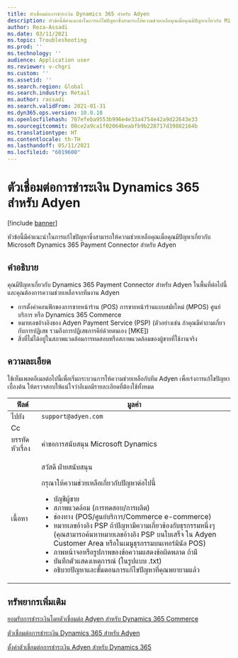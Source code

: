 ```yaml
---
title: ตัวเชื่อมต่อการชำระเงิน Dynamics 365 สำหรับ Adyen
description: หัวข้อนี้มีคำแนะนำในการแก้ไขปัญหาซึ่งสามารถให้ความช่วยเหลือคุณเมื่อคุณมีปัญหาเกี่ยวกับ Microsoft Dynamics 365 Payment Connector สําหรับ Adyen
author: Reza-Assadi
ms.date: 03/11/2021
ms.topic: Troubleshooting
ms.prod: ''
ms.technology: ''
audience: Application user
ms.reviewer: v-chgri
ms.custom: ''
ms.assetid: ''
ms.search.region: Global
ms.search.industry: Retail
ms.author: rassadi
ms.search.validFrom: 2021-01-31
ms.dyn365.ops.version: 10.0.18
ms.openlocfilehash: 707efeba9553b996e4e33a4754e42a9d22643e33
ms.sourcegitcommit: 08ce2a9ca1f02064beabfb9b228717d39882164b
ms.translationtype: HT
ms.contentlocale: th-TH
ms.lasthandoff: 05/11/2021
ms.locfileid: "6019600"
---
```

# <a name="troubleshoot-dynamics-365-payment-connector-for-adyen-issues"></a>ตัวเชื่อมต่อการชำระเงิน Dynamics 365 สำหรับ Adyen

[!include [banner](../../includes/banner.md)]

หัวข้อนี้มีคำแนะนำในการแก้ไขปัญหาซึ่งสามารถให้ความช่วยเหลือคุณเมื่อคุณมีปัญหาเกี่ยวกับ Microsoft Dynamics 365 Payment Connector สําหรับ Adyen

## <a name="description"></a>คำอธิบาย

คุณมีปัญหาเกี่ยวกับ Dynamics 365 Payment Connector สำหรับ Adyen ในพื้นที่ต่อไปนี้และคุณต้องการความช่วยเหลือจากทีมงาน Adyen

- การตั้งค่าคอนฟิกของการขายหน้าร้าน (POS) การขายหน้าร้านแบบสมัยใหม่ (MPOS) ศูนย์บริการ หรือ Dynamics 365 Commerce
- หมายเลขอ้างอิงของ Adyen Payment Service (PSP) (ตัวอย่างเช่น ถ้าคุณมีคำถามเกี่ยวกับการปฏิเสธ รวมถึงการปฏิเสธการคีย์ด้วยตนเอง \[MKE\])
- สิ่งที่ไม่ได้อยู่ในสภาพแวดล้อมการทดสอบหรือสภาพแวดล้อมของผู้ขายที่ใช้งานจริง

## <a name="resolution"></a>ความละเอียด

ใช้เท็มเพลตอีเมลต่อไปนี้เพื่อเริ่มกระบวนการให้ความช่วยเหลือกับทีม Adyen เพื่อเร่งการแก้ไขปัญหาเบื้องต้น ให้ตรวจสอบให้แน่ใจว่าอีเมลมีรายละเอียดที่ต้องใช้ทั้งหมด

| ฟิลด์        | มูลค่า |
|--------------|-------|
| ไปยัง           | `support@adyen.com` |
| Cc           | |
| บรรทัดหัวเรื่อง | คำขอการสนับสนุน Microsoft Dynamics |
| เนื้อหา         | <p>สวัสดี ฝ่ายสนับสนุน</p><p>กรุณาให้ความช่วยเหลือเกี่ยวกับปัญหาต่อไปนี้</p><ul><li>บัญชีผู้ขาย</li><li>สภาพแวดล้อม (การทดสอบ/การผลิต)</li><li>ช่องทาง (POS/ศูนย์บริการ/Commerce e-commerce)</li><li>หมายเลขอ้างอิง PSP ถ้าปัญหามีความเกี่ยวข้องกับธุรกรรมหนึ่งๆ (คุณสามารถค้นหาหมายเลขอ้างอิง PSP บนใบเสร็จ ใน Adyen Customer Area หรือในเมนูธุรกรรมบนเทอร์มินัล POS)</li><li>ภาพหน้าจอหรือรูปภาพของข้อความแสดงข้อผิดพลาด ถ้ามี</li><li>บันทึกตัวแสดงเหตุการณ์ (ในรูปแบบ .txt)</li><li>อธิบายปัญหาและขั้นตอนการแก้ไขปัญหาที่คุณพยายามแล้ว</li></ul> |

## <a name="additional-resources"></a>ทรัพยากรเพิ่มเติม

[ยอมรับการชำระเงินโดยตัวเชื่อมต่อ Adyen สำหรับ Dynamics 365 Commerce](https://www.adyen.com/partners/dynamics-365-commerce)

[ตัวเชื่อมต่อการชำระเงิน Dynamics 365 สำหรับ Adyen](../dev-itpro/adyen-connector.md)

[ตั้งค่าตัวเชื่อมต่อการชำระเงิน Adyen สำหรับ Dynamics 365](https://docs.adyen.com/plugins/microsoft-dynamics)
